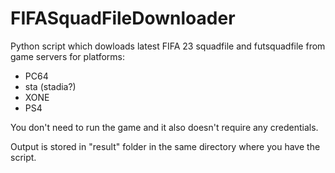# FIFASquadFileDownloader

Python script which dowloads latest FIFA 23 squadfile and futsquadfile from game servers for platforms:
- PC64
- sta (stadia?)
- XONE
- PS4


You don't need to run the game and it also doesn't require any credentials.

Output is stored in "result" folder in the same directory where you have the script.
